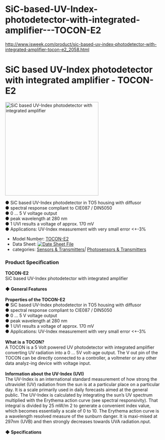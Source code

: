 # SiC-based-UV-Index-photodetector-with-integrated-amplifier---TOCON-E2
http://www.isweek.com/product/sic-based-uv-index-photodetector-with-integrated-amplifier-tocon-e2_2058.html



<h1>SiC based UV-Index photodetector with integrated amplifier - TOCON-E2</h1>
<p><img title="" src="http://www.isweek.com/Thumbs/300/0161104/581c4c28cb60b.jpg" data-src="/Uploads/20161104/581c4c28cb60b.jpg" alt="SiC based UV-Index photodetector with integrated amplifier" height="300" width="300" /></p>
<p>● SiC based UV-Index photodetector in TO5 housing with diffusor <br />
            ● spectral response compliant to CIE087 / DIN5050 <br />
            ● 0 … 5 V voltage output <br />
            ● peak wavelength at 280 nm <br />
            ● 1 UVI results a voltage of approx. 170 mV <br />
          ● Applications: UV-Index measurement with very small error &lt;+-3%</p>
          
  <ul><li>Model Number: <a href="http://www.isweek.com/product/sic-based-uv-index-photodetector-with-integrated-amplifier-tocon-e2_2058.html">TOCON-E2</a></li>
  <li>Data Sheet: <a href="http://www.isweek.com/Uploads/20161104/581c4c34497e8.pdf" target="_blank"><img src="http://www.isweek.com/statics/front/img/icon-pdf.png" alt="Date Sheet File" /></a></li>
  <li>categories:  <a href="http://www.isweek.com/wholesale/sensors-transmitters_11">Sensors &amp; Transmitters</a><em>|</em> <a href="http://www.isweek.com/wholesale/photosensors-transmitters_47">Photosensors &amp; Transmitters</a></li>
</ul>
          <h3>Product Specification</h3>
          <p> <strong>TOCON-E2</strong><br />
            SiC based UV-Index photodetector with integrated amplifier<br />
            <br />
  <strong>◆ General Features</strong><br />
  <br />
  <strong>Properties of the TOCON-E2</strong><br />
            ● SiC based UV-Index photodetector in TO5 housing with diffusor<br />
            ● spectral response compliant to CIE087 / DIN5050<br />
            ● 0 … 5 V voltage output<br />
            ● peak wavelength at 280 nm<br />
            ● 1 UVI results a voltage of approx. 170 mV<br />
            ● Applications: UV-Index measurement with very small error &lt;+-3%<br />
  <br />
  <strong>What is a TOCON?</strong><br />
            A TOCON is a 5 Volt powered UV   photodetector with integrated amplifier converting UV radiation into a 0   … 5V volt-age output. The V out pin of the TOCON can be directly   connected to a controller, a voltmeter or any other data analyz-ing   device with voltage input.<br />
            <br />
  <strong>Information about the UV-Index (UVI) </strong><br />
            The UV-Index is an international standard   measurement of how strong the ultraviolet (UV) radiation from the sun is   at a particular place on a particular day. It is a scale primarily used   in daily forecasts aimed at the general public. The UV-Index is   calculated by integrating the sun’s UV spectrum multiplied with the   Erythema action curve (see spectral responsivity). That integral is   divided by 25 mW/m 2 to generate a convenient index value, which becomes   essentially a scale of 0 to 10. The Erythema action curve is a   wavelength resolved measure of the sunburn danger. It is maxi-mised at   297nm (UVB) and then strongly decreases towards UVA radiation.nput.<br />
            <br />
  <strong>◆ Specifications</strong></p>
          <p>  <img alt="" src="http://www.isweek.com/statics/js/kindeditor-4.1.4/attached/image/20161104/20161104085135_68369.jpg" /></p>
      
